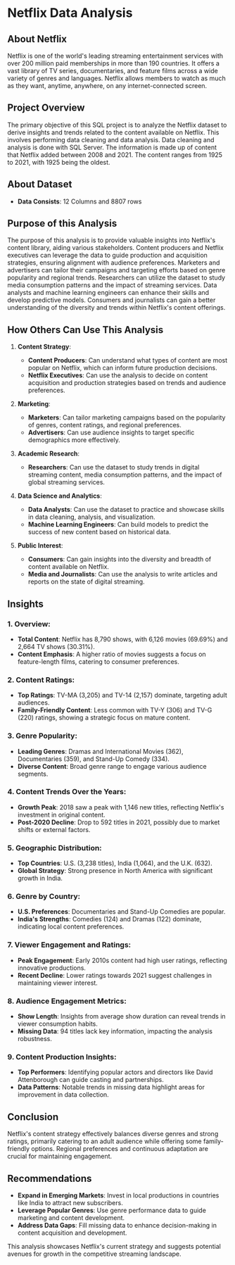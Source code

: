 # Netflix Data Analysis

## About Netflix

Netflix is one of the world's leading streaming entertainment services with over 200 million paid memberships in more than 190 countries. It offers a vast library of TV series, documentaries, and feature films across a wide variety of genres and languages. Netflix allows members to watch as much as they want, anytime, anywhere, on any internet-connected screen.

## Project Overview

The primary objective of this SQL project is to analyze the Netflix dataset to derive insights and trends related to the content available on Netflix. This involves performing data cleaning and data analysis. Data cleaning and analysis is done with SQL Server. The information is made up of content that Netflix added between 2008 and 2021. The content ranges from 1925 to 2021, with 1925 being the oldest.

## About Dataset

- **Data Consists**: 12 Columns and 8807 rows

## Purpose of this Analysis

The purpose of this analysis is to provide valuable insights into Netflix's content library, aiding various stakeholders. Content producers and Netflix executives can leverage the data to guide production and acquisition strategies, ensuring alignment with audience preferences. Marketers and advertisers can tailor their campaigns and targeting efforts based on genre popularity and regional trends. Researchers can utilize the dataset to study media consumption patterns and the impact of streaming services. Data analysts and machine learning engineers can enhance their skills and develop predictive models. Consumers and journalists can gain a better understanding of the diversity and trends within Netflix's content offerings.

## How Others Can Use This Analysis

1. **Content Strategy**:
   - **Content Producers**: Can understand what types of content are most popular on Netflix, which can inform future production decisions.
   - **Netflix Executives**: Can use the analysis to decide on content acquisition and production strategies based on trends and audience preferences.

2. **Marketing**:
   - **Marketers**: Can tailor marketing campaigns based on the popularity of genres, content ratings, and regional preferences.
   - **Advertisers**: Can use audience insights to target specific demographics more effectively.

3. **Academic Research**:
   - **Researchers**: Can use the dataset to study trends in digital streaming content, media consumption patterns, and the impact of global streaming services.

4. **Data Science and Analytics**:
   - **Data Analysts**: Can use the dataset to practice and showcase skills in data cleaning, analysis, and visualization.
   - **Machine Learning Engineers**: Can build models to predict the success of new content based on historical data.

5. **Public Interest**:
   - **Consumers**: Can gain insights into the diversity and breadth of content available on Netflix.
   - **Media and Journalists**: Can use the analysis to write articles and reports on the state of digital streaming.

## Insights

### 1. Overview:
   - **Total Content**: Netflix has 8,790 shows, with 6,126 movies (69.69%) and 2,664 TV shows (30.31%).
   - **Content Emphasis**: A higher ratio of movies suggests a focus on feature-length films, catering to consumer preferences.

### 2. Content Ratings:
   - **Top Ratings**: TV-MA (3,205) and TV-14 (2,157) dominate, targeting adult audiences.
   - **Family-Friendly Content**: Less common with TV-Y (306) and TV-G (220) ratings, showing a strategic focus on mature content.

### 3. Genre Popularity:
   - **Leading Genres**: Dramas and International Movies (362), Documentaries (359), and Stand-Up Comedy (334).
   - **Diverse Content**: Broad genre range to engage various audience segments.

### 4. Content Trends Over the Years:
   - **Growth Peak**: 2018 saw a peak with 1,146 new titles, reflecting Netflix's investment in original content.
   - **Post-2020 Decline**: Drop to 592 titles in 2021, possibly due to market shifts or external factors.

### 5. Geographic Distribution:
   - **Top Countries**: U.S. (3,238 titles), India (1,064), and the U.K. (632).
   - **Global Strategy**: Strong presence in North America with significant growth in India.

### 6. Genre by Country:
   - **U.S. Preferences**: Documentaries and Stand-Up Comedies are popular.
   - **India's Strengths**: Comedies (124) and Dramas (122) dominate, indicating local content preferences.

### 7. Viewer Engagement and Ratings:
   - **Peak Engagement**: Early 2010s content had high user ratings, reflecting innovative productions.
   - **Recent Decline**: Lower ratings towards 2021 suggest challenges in maintaining viewer interest.

### 8. Audience Engagement Metrics:
   - **Show Length**: Insights from average show duration can reveal trends in viewer consumption habits.
   - **Missing Data**: 94 titles lack key information, impacting the analysis robustness.

### 9. Content Production Insights:
   - **Top Performers**: Identifying popular actors and directors like David Attenborough can guide casting and partnerships.
   - **Data Patterns**: Notable trends in missing data highlight areas for improvement in data collection.

## Conclusion

Netflix's content strategy effectively balances diverse genres and strong ratings, primarily catering to an adult audience while offering some family-friendly options. Regional preferences and continuous adaptation are crucial for maintaining engagement.

## Recommendations

- **Expand in Emerging Markets**: Invest in local productions in countries like India to attract new subscribers.
- **Leverage Popular Genres**: Use genre performance data to guide marketing and content development.
- **Address Data Gaps**: Fill missing data to enhance decision-making in content acquisition and development.

This analysis showcases Netflix's current strategy and suggests potential avenues for growth in the competitive streaming landscape.
